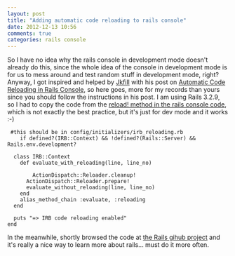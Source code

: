 ```yaml
---
layout: post
title: "Adding automatic code reloading to rails console"
date: 2012-12-13 10:56
comments: true
categories: rails console
---
```


So I have no idea why the rails console in development mode doesn't already do this, since the whole idea of the console in development mode is for us to mess around and test random stuff in development mode, right? Anyway, I got inspired and helped by [Jkfill](http://jkfill.com/) with his post on [Automatic Code Reloading in Rails Console](http://jkfill.com/2012/12/08/automatic-code-reloading-in-rails-console), so here goes, more for my records than yours since you should follow the instructions in his post. I am using Rails 3.2.9, so I had to copy the code from the [reload! method in the rails console code](https://github.com/rails/rails/blob/master/railties/lib/rails/console/app.rb#L25), which is not exactly the best practice, but it's just for dev mode and it works :-)

<pre><code> #this should be in config/initializers/irb_reloading.rb
	if defined?(IRB::Context) && !defined?(Rails::Server) && Rails.env.development?

  class IRB::Context
    def evaluate_with_reloading(line, line_no)

    	ActionDispatch::Reloader.cleanup!
      ActionDispatch::Reloader.prepare!
      evaluate_without_reloading(line, line_no)
    end
    alias_method_chain :evaluate, :reloading
  end

  puts "=> IRB code reloading enabled"
end
</code></pre>

In the meanwhile, shortly browsed the code at [the Rails gihub project](https://github.com/rails) and it's really a nice way to learn more about rails... must do it more often.
